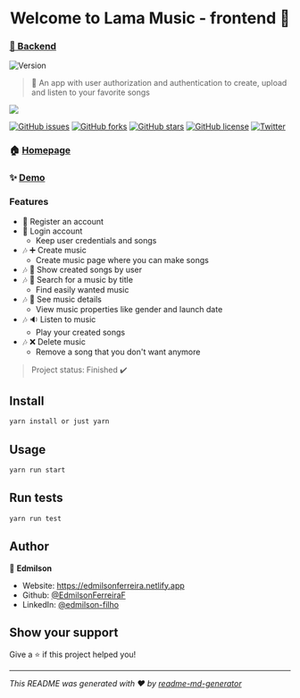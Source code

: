 <h1 align="center">Welcome to Lama Music - frontend 👋</h1>
<h3>
    <a href="https://github.com/EdmilsonFerreiraF/lama-backend">🔗 Backend </a>
</h3>
<p>
  <img alt="Version" src="https://img.shields.io/badge/version-1.0-blue.svg?cacheSeconds=2592000" />
</p>

> 🚀 An app with user authorization and authentication to create, upload and listen to your favorite songs

<img src="https://travis-ci.com/EdmilsonFerreiraF/Frontend.svg?branch=main" />

<a href="https://github.com/EdmilsonFerreiraF/lama-frontend/issues"><img alt="GitHub issues" src="https://img.shields.io/github/issues/EdmilsonFerreiraF/lama-frontend"></a>
<a href="https://github.com/EdmilsonFerreiraF/lama-frontend/network"><img alt="GitHub forks" src="https://img.shields.io/github/forks/EdmilsonFerreiraF/lama-frontend"></a>
<a href="https://github.com/EdmilsonFerreiraF/lama-frontend/stargazers"><img alt="GitHub stars" src="https://img.shields.io/github/stars/EdmilsonFerreiraF/lama-frontend"></a>
<a href="https://github.com/EdmilsonFerreiraF/lama-frontend"><img alt="GitHub license" src="https://img.shields.io/github/license/EdmilsonFerreiraF/lama-frontend"></a>
<a href="https://twitter.com/intent/tweet?text=Wow:&url=https%3A%2F%2Fgithub.com%2FEdmilsonFerreiraF%2Flama-frontend%2F"><img alt="Twitter" src="https://img.shields.io/twitter/url?style=social"></a>

### 🏠 [Homepage](https://github.com/EdmilsonFerreiraF/lama-frontend)

### ✨ [Demo](https://lama--app.herokuapp.com)

### Features
- :man: Register an account
- :man: Login account
    - Keep user credentials and songs
- :notes: :heavy_plus_sign: Create music
    - Create music page where you can make songs
- :notes: :page_with_curl: Show created songs by user
- :notes: :mag_right: Search for a music by title
    - Find easily wanted music
- :notes: :page_facing_up: See music details
    - View music properties like gender and launch date
- :notes: :sound: Listen to music
    - Play your created songs
- :notes: :x: Delete music
    - Remove a song that you don't want anymore

> Project status: Finished :heavy_check_mark:

## Install

```sh
yarn install or just yarn
```

## Usage

```sh
yarn run start
```

## Run tests

```sh
yarn run test
```

## Author

👤 **Edmilson**

* Website: https://edmilsonferreira.netlify.app
* Github: [@EdmilsonFerreiraF](https://github.com/EdmilsonFerreiraF)
* LinkedIn: [@edmilson-filho](https://linkedin.com/in/edmilson-filho)

## Show your support

Give a ⭐️ if this project helped you!

***
_This README was generated with ❤️ by [readme-md-generator](https://github.com/kefranabg/readme-md-generator)_
